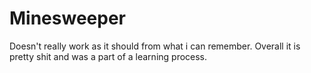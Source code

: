 # Minesweeper
Doesn't really work as it should from what i can remember. Overall it is pretty shit and was a part of a learning process.
